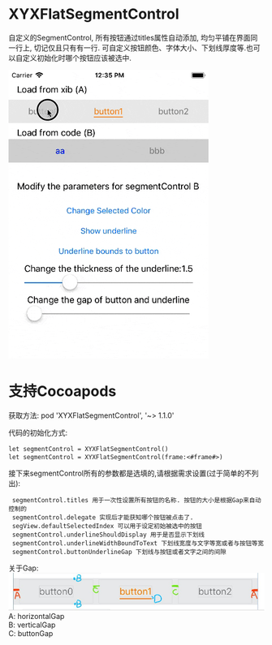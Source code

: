 # XYXFlatSegmentControl

自定义的SegmentControl, 所有按钮通过titles属性自动添加, 均匀平铺在界面同一行上, 切记仅且只有有一行.
可自定义按钮颜色、字体大小、下划线厚度等.也可以自定义初始化时哪个按钮应该被选中.

![bbb](/bbb.gif)

# 支持Cocoapods
获取方法:
pod 'XYXFlatSegmentControl', '~> 1.1.0'
 

代码的初始化方式:
```
let segmentControl = XYXFlatSegmentControl()
let segmentControl = XYXFlatSegmentControl(frame:<#frame#>)
```

接下来segmentControl所有的参数都是选填的,请根据需求设置(过于简单的不列出):
```
 segmentControl.titles 用于一次性设置所有按钮的名称. 按钮的大小是根据Gap来自动控制的
 segmentControl.delegate 实现后才能获知哪个按钮被点击了.
 segView.defaultSelectedIndex 可以用于设定初始被选中的按钮
 segmentControl.underlineShouldDisplay 用于是否显示下划线
 segmentControl.underlineWidthBoundToText 下划线宽度与文字等宽或者与按钮等宽
 segmentControl.buttonUnderlineGap 下划线与按钮或者文字之间的间隙
```

关于Gap:
![aa](/gap.png)
A: horizontalGap  
B: verticalGap  
C: buttonGap
